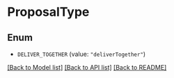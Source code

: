 # ProposalType

## Enum


* `DELIVER_TOGETHER` (value: `"deliverTogether"`)


[[Back to Model list]](../README.md#documentation-for-models) [[Back to API list]](../README.md#documentation-for-api-endpoints) [[Back to README]](../README.md)


